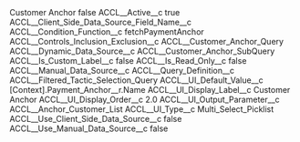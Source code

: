 <?xml version="1.0" encoding="UTF-8"?>
<CustomMetadata xmlns="http://soap.sforce.com/2006/04/metadata" xmlns:xsi="http://www.w3.org/2001/XMLSchema-instance" xmlns:xsd="http://www.w3.org/2001/XMLSchema">
    <label>Customer Anchor</label>
    <protected>false</protected>
    <values>
        <field>ACCL__Active__c</field>
        <value xsi:type="xsd:boolean">true</value>
    </values>
    <values>
        <field>ACCL__Client_Side_Data_Source_Field_Name__c</field>
        <value xsi:nil="true"/>
    </values>
    <values>
        <field>ACCL__Condition_Function__c</field>
        <value xsi:type="xsd:string">fetchPaymentAnchor</value>
    </values>
    <values>
        <field>ACCL__Controls_Inclusion_Exclusion__c</field>
        <value xsi:type="xsd:string">ACCL__Customer_Anchor_Query</value>
    </values>
    <values>
        <field>ACCL__Dynamic_Data_Source__c</field>
        <value xsi:type="xsd:string">ACCL__Customer_Anchor_SubQuery</value>
    </values>
    <values>
        <field>ACCL__Is_Custom_Label__c</field>
        <value xsi:type="xsd:boolean">false</value>
    </values>
    <values>
        <field>ACCL__Is_Read_Only__c</field>
        <value xsi:type="xsd:boolean">false</value>
    </values>
    <values>
        <field>ACCL__Manual_Data_Source__c</field>
        <value xsi:nil="true"/>
    </values>
    <values>
        <field>ACCL__Query_Definition__c</field>
        <value xsi:type="xsd:string">ACCL__Filtered_Tactic_Selection_Query</value>
    </values>
    <values>
        <field>ACCL__UI_Default_Value__c</field>
        <value xsi:type="xsd:string">[Context].Payment_Anchor__r.Name</value>
    </values>
    <values>
        <field>ACCL__UI_Display_Label__c</field>
        <value xsi:type="xsd:string">Customer Anchor</value>
    </values>
    <values>
        <field>ACCL__UI_Display_Order__c</field>
        <value xsi:type="xsd:double">2.0</value>
    </values>
    <values>
        <field>ACCL__UI_Output_Parameter__c</field>
        <value xsi:type="xsd:string">ACCL__Anchor_Customer_List</value>
    </values>
    <values>
        <field>ACCL__UI_Type__c</field>
        <value xsi:type="xsd:string">Multi_Select_Picklist</value>
    </values>
    <values>
        <field>ACCL__Use_Client_Side_Data_Source__c</field>
        <value xsi:type="xsd:boolean">false</value>
    </values>
    <values>
        <field>ACCL__Use_Manual_Data_Source__c</field>
        <value xsi:type="xsd:boolean">false</value>
    </values>
</CustomMetadata>
